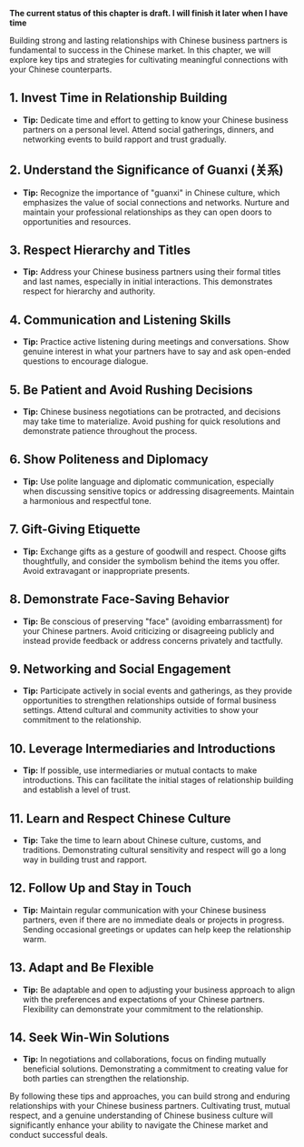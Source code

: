 **The current status of this chapter is draft. I will finish it later when I have time**

Building strong and lasting relationships with Chinese business partners is fundamental to success in the Chinese market. In this chapter, we will explore key tips and strategies for cultivating meaningful connections with your Chinese counterparts.

**1. Invest Time in Relationship Building**
-------------------------------------------

* **Tip:** Dedicate time and effort to getting to know your Chinese business partners on a personal level. Attend social gatherings, dinners, and networking events to build rapport and trust gradually.

**2. Understand the Significance of Guanxi (关系)**
-------------------------------------------------

* **Tip:** Recognize the importance of "guanxi" in Chinese culture, which emphasizes the value of social connections and networks. Nurture and maintain your professional relationships as they can open doors to opportunities and resources.

**3. Respect Hierarchy and Titles**
-----------------------------------

* **Tip:** Address your Chinese business partners using their formal titles and last names, especially in initial interactions. This demonstrates respect for hierarchy and authority.

**4. Communication and Listening Skills**
-----------------------------------------

* **Tip:** Practice active listening during meetings and conversations. Show genuine interest in what your partners have to say and ask open-ended questions to encourage dialogue.

**5. Be Patient and Avoid Rushing Decisions**
---------------------------------------------

* **Tip:** Chinese business negotiations can be protracted, and decisions may take time to materialize. Avoid pushing for quick resolutions and demonstrate patience throughout the process.

**6. Show Politeness and Diplomacy**
------------------------------------

* **Tip:** Use polite language and diplomatic communication, especially when discussing sensitive topics or addressing disagreements. Maintain a harmonious and respectful tone.

**7. Gift-Giving Etiquette**
----------------------------

* **Tip:** Exchange gifts as a gesture of goodwill and respect. Choose gifts thoughtfully, and consider the symbolism behind the items you offer. Avoid extravagant or inappropriate presents.

**8. Demonstrate Face-Saving Behavior**
---------------------------------------

* **Tip:** Be conscious of preserving "face" (avoiding embarrassment) for your Chinese partners. Avoid criticizing or disagreeing publicly and instead provide feedback or address concerns privately and tactfully.

**9. Networking and Social Engagement**
---------------------------------------

* **Tip:** Participate actively in social events and gatherings, as they provide opportunities to strengthen relationships outside of formal business settings. Attend cultural and community activities to show your commitment to the relationship.

**10. Leverage Intermediaries and Introductions**
-------------------------------------------------

* **Tip:** If possible, use intermediaries or mutual contacts to make introductions. This can facilitate the initial stages of relationship building and establish a level of trust.

**11. Learn and Respect Chinese Culture**
-----------------------------------------

* **Tip:** Take the time to learn about Chinese culture, customs, and traditions. Demonstrating cultural sensitivity and respect will go a long way in building trust and rapport.

**12. Follow Up and Stay in Touch**
-----------------------------------

* **Tip:** Maintain regular communication with your Chinese business partners, even if there are no immediate deals or projects in progress. Sending occasional greetings or updates can help keep the relationship warm.

**13. Adapt and Be Flexible**
-----------------------------

* **Tip:** Be adaptable and open to adjusting your business approach to align with the preferences and expectations of your Chinese partners. Flexibility can demonstrate your commitment to the relationship.

**14. Seek Win-Win Solutions**
------------------------------

* **Tip:** In negotiations and collaborations, focus on finding mutually beneficial solutions. Demonstrating a commitment to creating value for both parties can strengthen the relationship.

By following these tips and approaches, you can build strong and enduring relationships with your Chinese business partners. Cultivating trust, mutual respect, and a genuine understanding of Chinese business culture will significantly enhance your ability to navigate the Chinese market and conduct successful deals.
